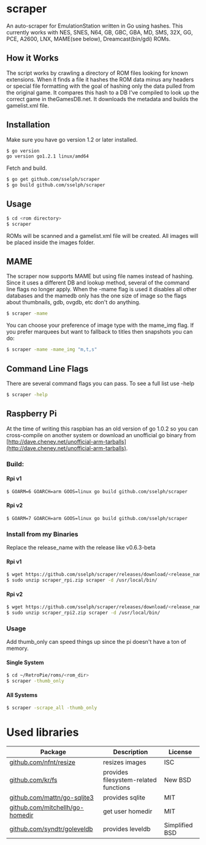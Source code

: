 scraper
=======

An auto-scraper for EmulationStation written in Go using hashes.
This currently works with NES, SNES, N64, GB, GBC, GBA, MD, SMS, 32X, GG, PCE, A2600, LNX, MAME(see below), Dreamcast(bin/gdi) ROMs.

How it Works
------------
The script works by crawling a directory of ROM files looking for known extensions. When it finds a file it hashes the ROM data minus any headers or special file formatting with the goal of hashing only the data pulled from the original game. It compares this hash to a DB I've compiled to look up the correct game in theGamesDB.net. It downloads the metadata and builds the gamelist.xml file.

Installation
------------

Make sure you have go version 1.2 or later installed.

```bash
$ go version
go version go1.2.1 linux/amd64
```

Fetch and build.

```bash
$ go get github.com/sselph/scraper
$ go build github.com/sselph/scraper
```

Usage
-----

```bash
$ cd <rom directory>
$ scraper
```

ROMs will be scanned and a gamelist.xml file will be created. All images will be placed inside the images folder.

MAME
----
The scraper now supports MAME but using file names instead of hashing. Since it uses a different DB and lookup method, several of the command line flags no longer apply. When the -mame flag is used it disables all other databases and the mamedb only has the one size of image so the flags about thumbnails, gdb, ovgdb, etc don't do anything.

```bash
$ scraper -mame
```

You can choose your preference of image type with the mame_img flag. If you prefer marquees but want to fallback to titles then snapshots you can do:
```bash
$ scraper -mame -mame_img "m,t,s"
```

Command Line Flags
------------------
There are several command flags you can pass. To see a full list use -help

```bash
$ scraper -help
```

Raspberry Pi
------------
At the time of writing this raspbian has an old version of go 1.0.2 so you can cross-compile on another system or download an unofficial go binary from [http://dave.cheney.net/unofficial-arm-tarballs](http://dave.cheney.net/unofficial-arm-tarballs).

### Build:

#### Rpi v1
```bash
$ GOARM=6 GOARCH=arm GOOS=linux go build github.com/sselph/scraper
```
#### Rpi v2
```bash
$ GOARM=7 GOARCH=arm GOOS=linux go build github.com/sselph/scraper
```

### Install from my Binaries

Replace the release_name with the release like v0.6.3-beta

#### Rpi v1
```bash
$ wget https://github.com/sselph/scraper/releases/download/<release_name>/scraper_rpi.zip
$ sudo unzip scraper_rpi.zip scraper -d /usr/local/bin/
```
#### Rpi v2
```bash
$ wget https://github.com/sselph/scraper/releases/download/<release_name>/scraper_rpi2.zip
$ sudo unzip scraper_rpi2.zip scraper -d /usr/local/bin/
```

### Usage
Add thumb_only can speed things up since the pi doesn't have a ton of memory.

#### Single System
```bash
$ cd ~/RetroPie/roms/<rom_dir>
$ scraper -thumb_only
```

#### All Systems
```bash
$ scraper -scrape_all -thumb_only
```

Used libraries
==============

| Package | Description | License |
| --- | --- | --- |
| [github.com/nfnt/resize](https://github.com/nfnt/resize) | resizes images | ISC |
| [github.com/kr/fs](https://github.com/kr/fs) | provides filesystem-related functions | New BSD |
| [github.com/mattn/go-sqlite3](https://github.com/mattn/go-sqlite3) | provides sqlite | MIT |
| [github.com/mitchellh/go-homedir](https://github.com/mitchellh/go-homedir) | get user homedir | MIT |
| [github.com/syndtr/goleveldb](https://github.com/syndtr/goleveldb) | provides leveldb | Simplified BSD |
